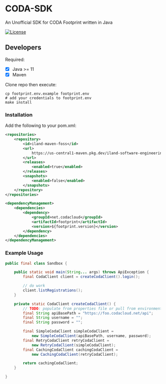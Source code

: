 # CODA-SDK
An Unofficial SDK for CODA Footprint written in Java

[![License](https://img.shields.io/badge/License-BSD%203--Clause-blue.svg)](https://opensource.org/licenses/BSD-3-Clause)

## Developers
Required:

* [x] Java >= 11
* [x] Maven

Clone repo then execute:
```shell
cp footprint.env.example footprint.env
# add your credentials to footprint.env
make install
```

### Installation
Add the following to your pom.xml:
```xml
<repositories>
    <repository>
        <id>iland-maven-foss</id>
        <url>
            https://us-central1-maven.pkg.dev/iland-software-engineering/iland-maven-foss
        </url>
        <releases>
            <enabled>true</enabled>
        </releases>
        <snapshots>
            <enabled>false</enabled>
        </snapshots>
    </repository>
</repositories>

<dependencyManagement>
    <dependencies>
        <dependency>
            <groupId>net.codacloud</groupId>
            <artifactId>footprint</artifactId>
            <version>${footprint.version}</version>
        </dependency>
    </dependencies>
</dependencyManagement>
```

### Example Usage
```java
public final class Sandbox {

	public static void main(String... args) throws ApiException {
		final CodaClient client = createCodaClient().login();

		// do work
		client.listRegistrations();
	}

	private static CodaClient createCodaClient() {
		// TODO: populate from properties file or pull from environment
		final String apiBasePath = "https://foo.codacloud.net/api";
		final String username = "";
		final String password = "";

		final SimpleCodaClient simpleCodaClient =
			new SimpleCodaClient(apiBasePath, username, password);
		final RetryCodaClient retryCodaClient =
			new RetryCodaClient(simpleCodaClient);
		final CachingCodaClient cachingCodaClient =
			new CachingCodaClient(retryCodaClient);

		return cachingCodaClient;
	}

}
```